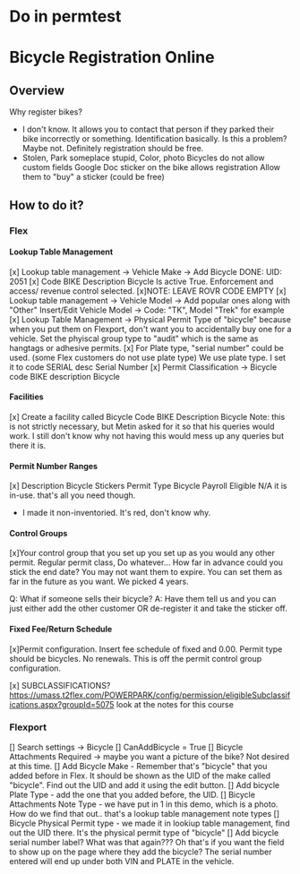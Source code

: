 # Do in permtest
# Bicycle Registration Online

## Overview
Why register bikes?
- I don't know. It allows you to contact that person if they parked their
bike incorrectly or something. Identification basically. Is this a problem?
Maybe not. Definitely registration should be free.
- Stolen, Park someplace stupid,
Color, photo
Bicycles do not allow custom fields
Google Doc
sticker on the bike allows registration
Allow them to "buy" a sticker (could be free)

## How to do it?

### Flex

#### Lookup Table Management
[x] Lookup table management -> Vehicle Make -> Add Bicycle DONE: UID: 2051
[x] Code BIKE Description Bicycle Is active True. Enforcement and access/
revenue control selected.
[x]NOTE: LEAVE ROVR CODE EMPTY
[x] Lookup table management -> Vehicle Model -> Add popular ones along with "Other"
  Insert/Edit Vehicle Model -> Code: "TK", Model "Trek" for example
[x] Lookup Table Management -> Physical Permit Type of "bicycle" 
  because when you put them on Flexport, don't want you to accidentally buy one
  for a vehicle. Set the phyiscal group type to "audit" which is the same as hangtags
  or adhesive permits.
[x] For Plate type, "serial number" could be used. (some Flex customers do not use plate type)
  We use plate type. I set it to code SERIAL desc Serial Number
[x] Permit Classification -> Bicycle
  code BIKE description Bicycle

#### Facilities
[x] Create a facility called Bicycle
  Code BIKE
  Description Bicycle
  Note: this is not strictly necessary, but Metin asked for it so that his queries would work.
  I still don't know why not having this would mess up any queries but there it is.

#### Permit Number Ranges
[x] Description Bicycle Stickers
  Permit Type Bicycle
  Payroll Eligible N/A
  it is in-use. that's all you need though.
  - I made it non-inventoried. It's red, don't know why.

#### Control Groups
[x]Your control group that you set up you set up as you would any other permit.
Regular permit class, Do whatever... How far in advance could you stick the
end date? You may not want them to expire. You can set them as far in the
future as you want. We picked 4 years.

Q: What if someone sells their bicycle?
A: Have them tell us and you can just either add the other customer OR
de-register it and take the sticker off.

#### Fixed Fee/Return Schedule
[x]Permit configuration. Insert fee schedule of fixed and 0.00. Permit type should 
be bicycles. No renewals.  This is off the permit control group configuration.

[x] SUBCLASSIFICATIONS?
https://umass.t2flex.com/POWERPARK/config/permission/eligibleSubclassifications.aspx?groupId=5075
look at the notes for this course

### Flexport
[] Search settings -> Bicycle 
[] CanAddBicycle = True
[] Bicycle Attachments Required -> maybe you want a picture of the bike? Not desired at this time.
[] Add Bicycle Make - Remember that's "bicycle" that you added before in Flex. It should be
shown as the UID of the make called "bicycle". Find out the UID and add it using
the edit button.
[] Add bicycle Plate Type  - add the one that you added before, the UID.
[] Bicycle Attachments Note Type - we have put in 1 in this demo, which is a photo.
How do we find that out.. that's a lookup table management note types 
[] Bicycle Physical Permit type - we made it in lookiup table management, find out
the UID there. It's the physical permit type of "bicycle"
[] Add bicycle serial number label? What was that again???  Oh that's if you want 
the field to show up on the page where they add the bicycle?
The serial number entered will end up under both VIN and PLATE in the vehicle. 
